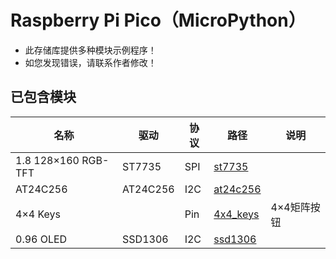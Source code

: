 # Raspberry Pi Pico（MicroPython）



* 此存储库提供多种模块示例程序！
* 如您发现错误，请联系作者修改！

## 已包含模块

| 名称                | 驱动     | 协议 | 路径                   | 说明        |
| ------------------- | -------- | ---- | ---------------------- | ----------- |
| 1.8 128×160 RGB-TFT | ST7735   | SPI  | [st7735](./st7735)     |             |
| AT24C256            | AT24C256 | I2C  | [at24c256](./at24c256) |             |
| 4×4 Keys            |          | Pin  | [4x4_keys](./4x4_keys) | 4×4矩阵按钮 |
| 0.96 OLED           | SSD1306  | I2C  | [ssd1306](./ssd1306)   |             |

